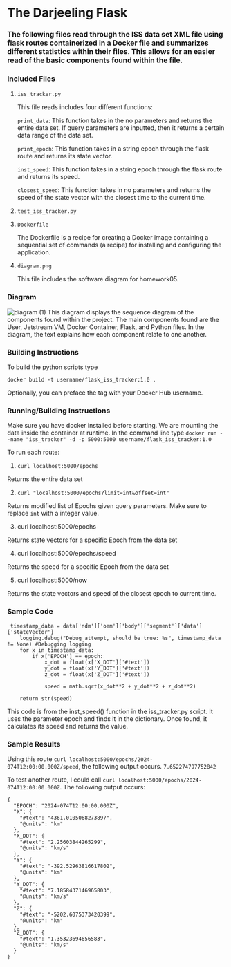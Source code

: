 # The Darjeeling Flask
### The following files read through the ISS data set XML file using flask routes containerized in a Docker file and summarizes  different statistics within their files. This allows for an easier read of the basic components found within the file. 
### Included Files
1. `iss_tracker.py`

   This file reads includes four different functions:
   
   `print_data`: This function takes in the no parameters and returns the entire data set. If query parameters are inputted, then it returns a certain data range of the data set.
   
   `print_epoch`: This function takes in a string epoch through the flask route and returns its state vector.

   `inst_speed`: This function takes in a string epoch through the flask route and returns its speed.
   
   `closest_speed`: This function takes in no parameters and returns the speed of the state vector with the closest time to the current time.

2. `test_iss_tracker.py`

3. `Dockerfile`
   
    The Dockerfile is a recipe for creating a Docker image containing a sequential set of commands (a recipe) for installing and configuring the application.
4. `diagram.png`

    This file includes the software diagram for homework05.

### Diagram
![diagram (1)](https://github.com/rheasamuel12/coe332-rheasamuel/assets/143050090/6a381570-09fd-4bc7-ac8a-60a7aef481cd)
This diagram displays the sequence diagram of the components found within the project. The main components found are the User, Jetstream VM, Docker Container, Flask, and Python files. In the diagram, the text explains how each component relate to one another.
### Building Instructions
To build the python scripts type

`docker build -t username/flask_iss_tracker:1.0 .`

Optionally, you can preface the tag with your Docker Hub username.

### Running/Building Instructions
Make sure you have docker installed before starting. We are mounting the data inside the container at runtime. In the command line type
`docker run --name "iss_tracker" -d -p 5000:5000 username/flask_iss_tracker:1.0`

To run each route:
1. `curl localhost:5000/epochs`

Returns the entire data set

2. `curl "localhost:5000/epochs?limit=int&offset=int"`

Returns modified list of Epochs given query parameters. Make sure to replace `int` with a integer value.

3. curl localhost:5000/epochs<epoch>

Returns state vectors for a specific Epoch from the data set

4. curl localhost:5000/epochs<epoch>/speed

Returns the speed for a specific Epoch from the data set


5. curl localhost:5000/now

Returns the state vectors and speed of the closest epoch to current time.

### Sample Code
```
 timestamp_data = data['ndm']['oem']['body']['segment']['data']['stateVector']
    logging.debug("Debug attempt, should be true: %s", timestamp_data != None) #Debugging logging
    for x in timestamp_data:
        if x['EPOCH'] == epoch:
            x_dot = float(x['X_DOT']['#text'])
            y_dot = float(x['Y_DOT']['#text'])
            z_dot = float(x['Z_DOT']['#text'])

            speed = math.sqrt(x_dot**2 + y_dot**2 + z_dot**2)

    return str(speed)
```
This code is from the inst_speed() function in the iss_tracker.py script. It uses the parameter epoch and finds it in the dictionary. Once found, it calculates its speed and returns the value.
### Sample Results
Using this route `curl localhost:5000/epochs/2024-074T12:00:00.000Z/speed`, the following output occurs.
`7.652274797752842`

To test another route, I could call `curl localhost:5000/epochs/2024-074T12:00:00.000Z`. The following output occurs:
```
{
  "EPOCH": "2024-074T12:00:00.000Z",
  "X": {
    "#text": "4361.0105068273897",
    "@units": "km"
  },
  "X_DOT": {
    "#text": "2.25603844265299",
    "@units": "km/s"
  },
  "Y": {
    "#text": "-392.52963816617802",
    "@units": "km"
  },
  "Y_DOT": {
    "#text": "7.1858437146965803",
    "@units": "km/s"
  },
  "Z": {
    "#text": "-5202.6075373420399",
    "@units": "km"
  },
  "Z_DOT": {
    "#text": "1.35323694656583",
    "@units": "km/s"
  }
}
```

